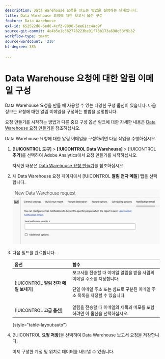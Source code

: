 ```yaml
---
description: Data Warehouse 요청을 만드는 방법을 설명하는 단계입니다.
title: Data Warehouse 요청에 대한 보고서 옵션 구성
feature: Data Warehouse
exl-id: 652522d0-6ed0-4cf2-9890-5ee61cc4ac9f
source-git-commit: 4e4b5e1c362778223be01f78b173a698c53f9b32
workflow-type: tm+mt
source-wordcount: '210'
ht-degree: 38%

---
```


# Data Warehouse 요청에 대한 알림 이메일 구성

Data Warehouse 요청을 만들 때 사용할 수 있는 다양한 구성 옵션이 있습니다. 다음 정보는 요청에 대한 알림 이메일을 구성하는 방법을 설명합니다.

요청 만들기를 시작하는 방법과 다른 중요 구성 옵션 링크에 대한 자세한 내용은 [Data Warehouse 요청 만들기](/help/export/data-warehouse/create-request/t-dw-create-request.md)을 참조하십시오.

Data Warehouse 요청에 대한 알림 이메일을 구성하려면 다음 작업을 수행하십시오.

1. **[!UICONTROL 도구]** > **[!UICONTROL Data Warehouse]** > [!UICONTROL **추가**]&#x200B;를 선택하여 Adobe Analytics에서 요청 만들기를 시작하십시오.

   자세한 내용은 [Data Warehouse 요청 만들기](/help/export/data-warehouse/create-request/t-dw-create-request.md)를 참조하십시오.

1. 새 Data Warehouse 요청 페이지에서 [!UICONTROL **알림 전자 메일**] 탭을 선택합니다.

   ![보고서 대상 탭](assets/dw-notification-email.png)

1. 다음 필드를 완료합니다. 

   | 옵션 | 함수 |
   |---------|----------|
   | [!UICONTROL **알림 전자 메일 보내기**] | 보고서를 전송할 때 이메일 알림을 받을 사람의 이메일 주소를 지정합니다. <p>단일 이메일 주소 또는 쉼표로 구분된 이메일 주소 목록을 지정할 수 있습니다.</p> |
   | [!UICONTROL **고급 옵션**] | 알림을 전송할 때 이메일의 제목과 메모를 포함하려면 이 옵션을 선택하십시오. |

   {style="table-layout:auto"}

1. [!UICONTROL **요청 저장**]&#x200B;을 선택하여 Data Warehouse 보고서 요청을 저장합니다.

   이제 구성한 계정 및 위치로 데이터를 내보낼 수 있습니다.
